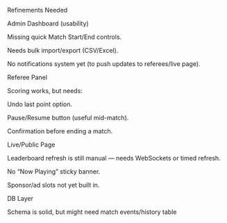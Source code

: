 Refinements Needed

Admin Dashboard (usability)

Missing quick Match Start/End controls.

Needs bulk import/export (CSV/Excel).

No notifications system yet (to push updates to referees/live page).

Referee Panel

Scoring works, but needs:

Undo last point option.

Pause/Resume button (useful mid-match).

Confirmation before ending a match.

Live/Public Page

Leaderboard refresh is still manual — needs WebSockets or timed refresh.

No “Now Playing” sticky banner.

Sponsor/ad slots not yet built in.

DB Layer

Schema is solid, but might need match events/history table